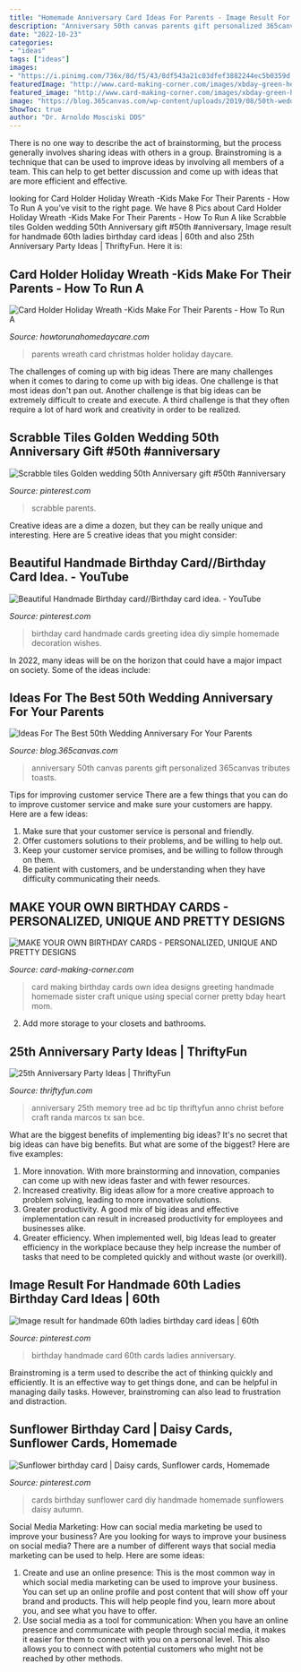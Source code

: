 ```yaml
---
title: "Homemade Anniversary Card Ideas For Parents - Image Result For Handmade 60th Ladies Birthday Card Ideas"
description: "Anniversary 50th canvas parents gift personalized 365canvas tributes toasts"
date: "2022-10-23"
categories:
- "ideas"
tags: ["ideas"]
images:
- "https://i.pinimg.com/736x/8d/f5/43/8df543a21c03dfef3882244ec5b0359d.jpg"
featuredImage: "http://www.card-making-corner.com/images/xbday-green-heartbeads-websm-feature.jpg.pagespeed.ic.ZCT8OR8rLs.jpg"
featured_image: "http://www.card-making-corner.com/images/xbday-green-heartbeads-websm-feature.jpg.pagespeed.ic.ZCT8OR8rLs.jpg"
image: "https://blog.365canvas.com/wp-content/uploads/2019/08/50th-wedding-anniversary-photo-canvas.jpg"
ShowToc: true
author: "Dr. Arnoldo Mosciski DDS"
---
```



There is no one way to describe the act of brainstorming, but the process generally involves sharing ideas with others in a group. Brainstroming is a technique that can be used to improve ideas by involving all members of a team. This can help to get better discussion and come up with ideas that are more efficient and effective.

	

		
looking for Card Holder Holiday Wreath -Kids Make For Their Parents - How To Run A you've visit to the right page. We have 8 Pics about Card Holder Holiday Wreath -Kids Make For Their Parents - How To Run A like Scrabble tiles Golden wedding 50th Anniversary gift #50th #anniversary, Image result for handmade 60th ladies birthday card ideas | 60th and also 25th Anniversary Party Ideas | ThriftyFun. Here it is:
		
    
## Card Holder Holiday Wreath -Kids Make For Their Parents - How To Run A

<img loading=lazy src="http://www.howtorunahomedaycare.com/uploads/Christmas-wreath-clothespin.jpg" onerror="this.onerror=null;this.src='https://tse3.mm.bing.net/th?id=OIP.GpZSby2KVAY8Wfo7wGj8cwHaFq&amp;pid=15.1';" alt="Card Holder Holiday Wreath -Kids Make For Their Parents - How To Run A">

_Source: howtorunahomedaycare.com_

>parents wreath card christmas holder holiday daycare. 

	

The challenges of coming up with big ideas
There are many challenges when it comes to daring to come up with big ideas. One challenge is that most ideas don't pan out. Another challenge is that big ideas can be extremely difficult to create and execute. A third challenge is that they often require a lot of hard work and creativity in order to be realized.

    
## Scrabble Tiles Golden Wedding 50th Anniversary Gift #50th #anniversary

<img loading=lazy src="https://i.pinimg.com/736x/b9/45/ef/b945efcd58bcc02e8f58c482ab6f8291.jpg" onerror="this.onerror=null;this.src='https://tse2.mm.bing.net/th?id=OIP.9VijDDXmlDDdwyWqNT4rGQHaJ3&amp;pid=15.1';" alt="Scrabble tiles Golden wedding 50th Anniversary gift #50th #anniversary">

_Source: pinterest.com_

>scrabble parents. 

	

Creative ideas are a dime a dozen, but they can be really unique and interesting. Here are 5 creative ideas that you might consider: 

    
## Beautiful Handmade Birthday Card//Birthday Card Idea. - YouTube

<img loading=lazy src="https://i.pinimg.com/736x/dd/ab/22/ddab2222a868b9b9209505421c8ba0dc.jpg" onerror="this.onerror=null;this.src='https://tse4.mm.bing.net/th?id=OIP.gZqjOz8ZkMl_GnbtGwdNqwHaEK&amp;pid=15.1';" alt="Beautiful Handmade Birthday card//Birthday card idea. - YouTube">

_Source: pinterest.com_

>birthday card handmade cards greeting idea diy simple homemade decoration wishes. 

	

In 2022, many ideas will be on the horizon that could have a major impact on society. Some of the ideas include: 

    
## Ideas For The Best 50th Wedding Anniversary For Your Parents

<img loading=lazy src="https://blog.365canvas.com/wp-content/uploads/2019/08/50th-wedding-anniversary-photo-canvas.jpg" onerror="this.onerror=null;this.src='https://tse4.mm.bing.net/th?id=OIP.uDM3Lm5Xfg3HKfcR7E_5fQHaHa&amp;pid=15.1';" alt="Ideas For The Best 50th Wedding Anniversary For Your Parents">

_Source: blog.365canvas.com_

>anniversary 50th canvas parents gift personalized 365canvas tributes toasts. 

	

Tips for improving customer service
There are a few things that you can do to improve customer service and make sure your customers are happy. Here are a few ideas:
1. Make sure that your customer service is personal and friendly.
2. Offer customers solutions to their problems, and be willing to help out.
3. Keep your customer service promises, and be willing to follow through on them.
4. Be patient with customers, and be understanding when they have difficulty communicating their needs.

    
## MAKE YOUR OWN BIRTHDAY CARDS - PERSONALIZED, UNIQUE AND PRETTY DESIGNS

<img loading=lazy src="http://www.card-making-corner.com/images/xbday-green-heartbeads-websm-feature.jpg.pagespeed.ic.ZCT8OR8rLs.jpg" onerror="this.onerror=null;this.src='https://tse1.mm.bing.net/th?id=OIP.ZwKuTOXhF7lnOnOW_5MhNQHaIY&amp;pid=15.1';" alt="MAKE YOUR OWN BIRTHDAY CARDS - PERSONALIZED, UNIQUE AND PRETTY DESIGNS">

_Source: card-making-corner.com_

>card making birthday cards own idea designs greeting handmade homemade sister craft unique using special corner pretty bday heart mom. 

	

2. Add more storage to your closets and bathrooms.

    
## 25th Anniversary Party Ideas | ThriftyFun

<img loading=lazy src="http://img.thrfun.com/img/003/237/memorytree2_l.jpg" onerror="this.onerror=null;this.src='https://tse2.mm.bing.net/th?id=OIP.J5vKZ4D_9nKikcJH1wBDrgHaKu&amp;pid=15.1';" alt="25th Anniversary Party Ideas | ThriftyFun">

_Source: thriftyfun.com_

>anniversary 25th memory tree ad bc tip thriftyfun anno christ before craft randa marcos tx san bce. 

	

What are the biggest benefits of implementing big ideas?
It's no secret that big ideas can have big benefits. But what are some of the biggest? Here are five examples: 
1. More innovation. With more brainstorming and innovation, companies can come up with new ideas faster and with fewer resources. 
2. Increased creativity. Big ideas allow for a more creative approach to problem solving, leading to more innovative solutions. 
3. Greater productivity. A good mix of big ideas and effective implementation can result in increased productivity for employees and businesses alike. 
4. Greater efficiency. When implemented well, big Ideas lead to greater efficiency in the workplace because they help increase the number of tasks that need to be completed quickly and without waste (or overkill).

    
## Image Result For Handmade 60th Ladies Birthday Card Ideas | 60th

<img loading=lazy src="https://i.pinimg.com/736x/8d/f5/43/8df543a21c03dfef3882244ec5b0359d.jpg" onerror="this.onerror=null;this.src='https://tse1.mm.bing.net/th?id=OIP.kb3yIyhSYzsczCzLdmvgFwHaIS&amp;pid=15.1';" alt="Image result for handmade 60th ladies birthday card ideas | 60th">

_Source: pinterest.com_

>birthday handmade card 60th cards ladies anniversary. 

	

Brainstroming is a term used to describe the act of thinking quickly and efficiently. It is an effective way to get things done, and can be helpful in managing daily tasks. However, brainstroming can also lead to frustration and distraction.

    
## Sunflower Birthday Card | Daisy Cards, Sunflower Cards, Homemade

<img loading=lazy src="https://i.pinimg.com/736x/6f/1a/60/6f1a600e92d77368ce981f8fab9bf438--birthday-cards-sunflowers.jpg" onerror="this.onerror=null;this.src='https://tse4.mm.bing.net/th?id=OIP.L5v4YfJWZPmtlHrTM7qEdgHaKL&amp;pid=15.1';" alt="Sunflower birthday card | Daisy cards, Sunflower cards, Homemade">

_Source: pinterest.com_

>cards birthday sunflower card diy handmade homemade sunflowers daisy autumn. 

	

Social Media Marketing: How can social media marketing be used to improve your business?
Are you looking for ways to improve your business on social media? There are a number of different ways that social media marketing can be used to help. Here are some ideas: 
1. Create and use an online presence: This is the most common way in which social media marketing can be used to improve your business. You can set up an online profile and post content that will show off your brand and products. This will help people find you, learn more about you, and see what you have to offer. 
2. Use social media as a tool for communication: When you have an online presence and communicate with people through social media, it makes it easier for them to connect with you on a personal level. This also allows you to connect with potential customers who might not be reached by other methods. 

